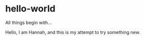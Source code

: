 # hello-world
All things begin with...

Hello, I am Hannah, and this is my attempt to try something new. 
